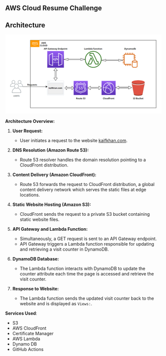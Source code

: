 ## AWS Cloud Resume Challenge

## Architecture

![Architecture Diagram](/img/architecture.png)


**Architecture Overview:**

1.  **User Request:**

    -   User initiates a request to the website [kaifkhan.com](http://kaifkhan.com).
2.  **DNS Resolution (Amazon Route 53):**

    -   Route 53 resolver handles the domain resolution pointing to a CloudFront distribution.
3.  **Content Delivery (Amazon CloudFront):**

    -   Route 53 forwards the request to CloudFront distribution, a global content delivery network which serves the static files at edge locations.
4.  **Static Website Hosting (Amazon S3):**

    -   CloudFront sends the request to a private S3 bucket containing static website files.
5.  **API Gateway and Lambda Function:**

    -   Simultaneously, a GET request is sent to an API Gateway endpoint.
    -   API Gateway triggers a Lambda function responsible for updating and retrieving a visit counter in DynamoDB.
6.  **DynamoDB Database:**

    -   The Lambda function interacts with DynamoDB to update the counter attribute each time the page is accessed and retrieve the visit counter.
7.  **Response to Website:**

    -   The Lambda function sends the updated visit counter back to the website and is displayed as `Views:`. 

**Services Used**:

- S3
- AWS CloudFront
- Certificate Manager
- AWS Lambda
- Dynamo DB
- GitHub Actions
